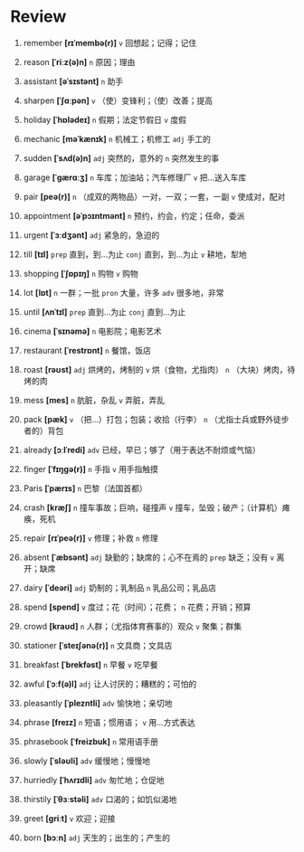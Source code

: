 # Review

1. remember **[rɪˈmembə(r)]** `v` 回想起；记得；记住

2. reason **[ˈriːz(ə)n]** `n` 原因；理由

3. assistant **[əˈsɪstənt]** `n` 助手

4. sharpen **[ˈʃɑːpən]** `v` （使）变锋利；（使）改善；提高

5. holiday **[ˈhɒlədeɪ]** `n` 假期；法定节假日 `v` 度假

6. mechanic **[məˈkænɪk]** `n` 机械工；机修工 `adj` 手工的

7. sudden **[ˈsʌd(ə)n]** `adj` 突然的，意外的 `n` 突然发生的事

8. garage **[ˈɡærɑːʒ]** `n` 车库；加油站；汽车修理厂 `v` 把...送入车库

9. pair **[peə(r)]** `n` （成双的两物品）一对，一双；一套，一副 `v` 使成对，配对

10. appointment **[əˈpɔɪntmənt]** `n` 预约，约会，约定；任命，委派

11. urgent **[ˈɜːdʒənt]** `adj` 紧急的，急迫的

12. till **[tɪl]** `prep` 直到，到...为止 `conj` 直到，到...为止 `v` 耕地，犁地

13. shopping **[ˈʃɒpɪŋ]** `n` 购物 `v` 购物

14. lot **[lɒt]** `n` 一群；一批 `pron` 大量，许多 `adv` 很多地，非常

15. until **[ʌnˈtɪl]** `prep` 直到...为止 `conj` 直到...为止

16. cinema **[ˈsɪnəmə]** `n` 电影院；电影艺术

17. restaurant **[ˈrestrɒnt]** `n` 餐馆，饭店

18. roast **[rəʊst]** `adj` 烘烤的，烤制的 `v` 烘（食物，尤指肉） `n` （大块）烤肉，待烤的肉

19. mess **[mes]** `n` 肮脏，杂乱 `v` 弄脏，弄乱

20. pack **[pæk]** `v` （把...）打包；包装；收拾（行李） `n` （尤指士兵或野外徒步者的）背包

21. already **[ɔːlˈredi]** `adv` 已经，早已；够了（用于表达不耐烦或气恼）

22. finger **[ˈfɪŋɡə(r)]** `n` 手指 `v` 用手指触摸

23. Paris **[ˈpærɪs]** `n` 巴黎（法国首都）

24. crash **[kræʃ]** `n` 撞车事故；巨响，碰撞声 `v` 撞车，坠毁；破产；（计算机）瘫痪，死机

25. repair **[rɪˈpeə(r)]** `v` 修理；补救 `n` 修理

26. absent **[ˈæbsənt]** `adj` 缺勤的；缺席的；心不在焉的 `prep` 缺乏；没有 `v` 离开；缺席

27. dairy **[ˈdeəri]** `adj` 奶制的；乳制品 `n` 乳品公司；乳品店

28. spend **[spend]** `v` 度过；花（时间）；花费； `n` 花费；开销；预算

29. crowd **[kraʊd]** `n` 人群；（尤指体育赛事的）观众 `v` 聚集；群集

30. stationer **[ˈsteɪʃənə(r)]** `n` 文具商；文具店

31. breakfast **[ˈbrekfəst]** `n` 早餐 `v` 吃早餐

32. awful **[ˈɔːf(ə)l]** `adj` 让人讨厌的；糟糕的；可怕的

33. pleasantly **[ˈplezntli]** `adv` 愉快地；亲切地

34. phrase **[freɪz]** `n` 短语；惯用语； `v` 用...方式表达

35. phrasebook **[ˈfreizbuk]** `n` 常用语手册

36. slowly **[ˈsləʊli]** `adv` 缓慢地；慢慢地

37. hurriedly **[ˈhʌrɪdli]** `adv` 匆忙地；仓促地

38. thirstily **[ˈθɜːstəli]** `adv` 口渴的；如饥似渴地

39. greet **[ɡriːt]** `v` 欢迎；迎接

40. born **[bɔːn]** `adj` 天生的；出生的；产生的
